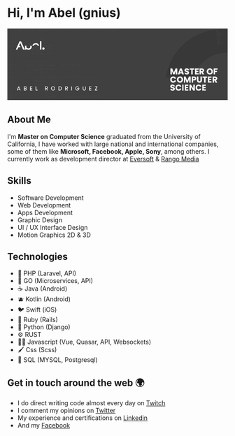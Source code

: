 # Hi, I'm Abel (gnius)

![Abel Rodríguez](https://github.com/gniuslab/gniuslab/raw/master/img/github-header.png)

## About Me
I'm **Master on Computer Science** graduated from the University of California, I have worked with large national and international companies, some of them like **Microsoft, Facebook, Apple, Sony**, among others.
I currently work as development director at [Eversoft](https://www.eversoft.com.pa/) & [Rango Media](https://www.rangomedia.com/)

## Skills
- Software Development
- Web Development
- Apps Development
- Graphic Design
- UI / UX Interface Design
- Motion Graphics 2D & 3D

## Technologies
- 🐘 PHP (Laravel, API)
- 🐹 GO (Microservices, API)
- ☕ Java (Android)
- 🫐 Kotlin (Android)
- 🐦 Swift (iOS)
- 💎 Ruby (Rails)
- 🐍 Python (Django)
- ⚙️ RUST
- 🖖🏻 Javascript (Vue, Quasar, API, Websockets)
- 🖌️ Css (Scss)
- 🐬 SQL (MYSQL, Postgresql) 


## Get in touch around the web 🌍
- I do direct writing code almost every day on [Twitch](https://www.twitch.tv/gnius_twitch)
- I comment my opinions on [Twitter](https://twitter.com/gnius_twitt)
- My experience and certifications on [Linkedin](https://www.linkedin.com/in/abel-enoc-rodriguez/)
- And my [Facebook](https://www.facebook.com/abelenoc.rodriguez/)
